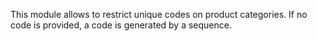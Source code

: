 This module allows to restrict unique codes on product categories. If no
code is provided, a code is generated by a sequence.
